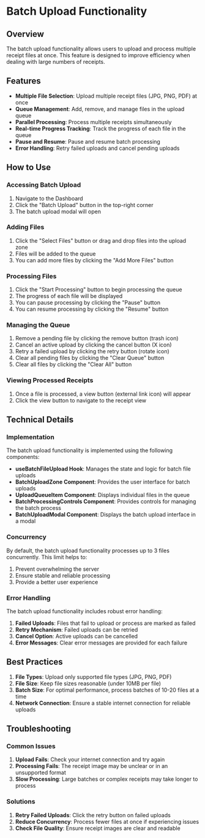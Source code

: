 # Batch Upload Functionality

## Overview

The batch upload functionality allows users to upload and process multiple receipt files at once. This feature is designed to improve efficiency when dealing with large numbers of receipts.

## Features

- **Multiple File Selection**: Upload multiple receipt files (JPG, PNG, PDF) at once
- **Queue Management**: Add, remove, and manage files in the upload queue
- **Parallel Processing**: Process multiple receipts simultaneously
- **Real-time Progress Tracking**: Track the progress of each file in the queue
- **Pause and Resume**: Pause and resume batch processing
- **Error Handling**: Retry failed uploads and cancel pending uploads

## How to Use

### Accessing Batch Upload

1. Navigate to the Dashboard
2. Click the "Batch Upload" button in the top-right corner
3. The batch upload modal will open

### Adding Files

1. Click the "Select Files" button or drag and drop files into the upload zone
2. Files will be added to the queue
3. You can add more files by clicking the "Add More Files" button

### Processing Files

1. Click the "Start Processing" button to begin processing the queue
2. The progress of each file will be displayed
3. You can pause processing by clicking the "Pause" button
4. You can resume processing by clicking the "Resume" button

### Managing the Queue

1. Remove a pending file by clicking the remove button (trash icon)
2. Cancel an active upload by clicking the cancel button (X icon)
3. Retry a failed upload by clicking the retry button (rotate icon)
4. Clear all pending files by clicking the "Clear Queue" button
5. Clear all files by clicking the "Clear All" button

### Viewing Processed Receipts

1. Once a file is processed, a view button (external link icon) will appear
2. Click the view button to navigate to the receipt view

## Technical Details

### Implementation

The batch upload functionality is implemented using the following components:

- **useBatchFileUpload Hook**: Manages the state and logic for batch file uploads
- **BatchUploadZone Component**: Provides the user interface for batch uploads
- **UploadQueueItem Component**: Displays individual files in the queue
- **BatchProcessingControls Component**: Provides controls for managing the batch process
- **BatchUploadModal Component**: Displays the batch upload interface in a modal

### Concurrency

By default, the batch upload functionality processes up to 3 files concurrently. This limit helps to:

1. Prevent overwhelming the server
2. Ensure stable and reliable processing
3. Provide a better user experience

### Error Handling

The batch upload functionality includes robust error handling:

1. **Failed Uploads**: Files that fail to upload or process are marked as failed
2. **Retry Mechanism**: Failed uploads can be retried
3. **Cancel Option**: Active uploads can be cancelled
4. **Error Messages**: Clear error messages are provided for each failure

## Best Practices

1. **File Types**: Upload only supported file types (JPG, PNG, PDF)
2. **File Size**: Keep file sizes reasonable (under 10MB per file)
3. **Batch Size**: For optimal performance, process batches of 10-20 files at a time
4. **Network Connection**: Ensure a stable internet connection for reliable uploads

## Troubleshooting

### Common Issues

1. **Upload Fails**: Check your internet connection and try again
2. **Processing Fails**: The receipt image may be unclear or in an unsupported format
3. **Slow Processing**: Large batches or complex receipts may take longer to process

### Solutions

1. **Retry Failed Uploads**: Click the retry button on failed uploads
2. **Reduce Concurrency**: Process fewer files at once if experiencing issues
3. **Check File Quality**: Ensure receipt images are clear and readable
